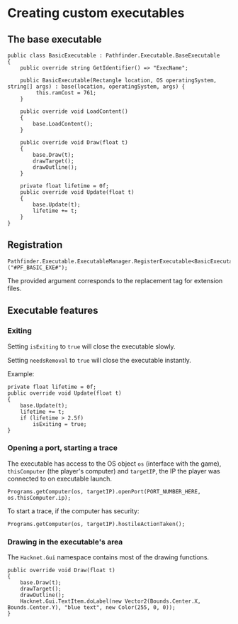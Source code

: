 # Creating custom executables

## The base executable

```CSharp
public class BasicExecutable : Pathfinder.Executable.BaseExecutable
{
    public override string GetIdentifier() => "ExecName";

    public BasicExecutable(Rectangle location, OS operatingSystem, string[] args) : base(location, operatingSystem, args) {
         this.ramCost = 761;
    }

    public override void LoadContent()
    {
        base.LoadContent();
    }

    public override void Draw(float t)
    {
        base.Draw(t);
        drawTarget();
        drawOutline();
    }

    private float lifetime = 0f;
    public override void Update(float t)
    {
        base.Update(t);
        lifetime += t;
    }
}
```

## Registration

```CSharp
Pathfinder.Executable.ExecutableManager.RegisterExecutable<BasicExecutable>("#PF_BASIC_EXE#");
```

The provided argument corresponds to the replacement tag for extension files.

## Executable features

### Exiting

Setting `isExiting` to `true` will close the executable slowly.

Setting `needsRemoval` to `true` will close the executable instantly.

Example:

```CSharp
private float lifetime = 0f;
public override void Update(float t)
{
    base.Update(t);
    lifetime += t;
    if (lifetime > 2.5f)
        isExiting = true;
}
```

### Opening a port, starting a trace

The executable has access to the OS object `os` (interface with the game), `thisComputer` (the player's computer) and `targetIP`, the IP the player was connected to on executable launch.

```CSharp
Programs.getComputer(os, targetIP).openPort(PORT_NUMBER_HERE, os.thisComputer.ip);
```

To start a trace, if the computer has security:

```CSharp
Programs.getComputer(os, targetIP).hostileActionTaken();
```

### Drawing in the executable's area

The `Hacknet.Gui` namespace contains most of the drawing functions.

```CSharp
public override void Draw(float t)
{
    base.Draw(t);
    drawTarget();
    drawOutline();
    Hacknet.Gui.TextItem.doLabel(new Vector2(Bounds.Center.X, Bounds.Center.Y), "blue text", new Color(255, 0, 0));
}
```
